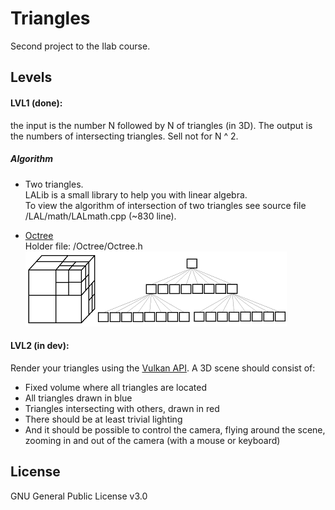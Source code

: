 # Triangles
Second project to the Ilab course.

## Levels

#### LVL1 (done): 
the input is the number N followed by N of triangles (in 3D). 
The output is the numbers of intersecting triangles. 
Sell not for N ^ 2.

##### Algorithm
- Two triangles. \
LALib is a small library to help you with linear algebra. \
To view the algorithm of intersection of two triangles 
see source file /LAL/math/LALmath.cpp (~830 line).
    
- [Octree](https://en.wikipedia.org/wiki/Octree) \
Holder file: /Octree/Octree.h \
![](resource/otherImages/Octree.png "example") 

#### LVL2 (in dev):
Render your triangles using the [Vulkan API](https://www.khronos.org/vulkan/).
A 3D scene should consist of:
* Fixed volume where all triangles are located
* All triangles drawn in blue
* Triangles intersecting with others, drawn in red
* There should be at least trivial lighting
* And it should be possible to control the camera, flying around the scene, 
zooming in and out of the camera (with a mouse or keyboard)


## License
GNU General Public License v3.0

